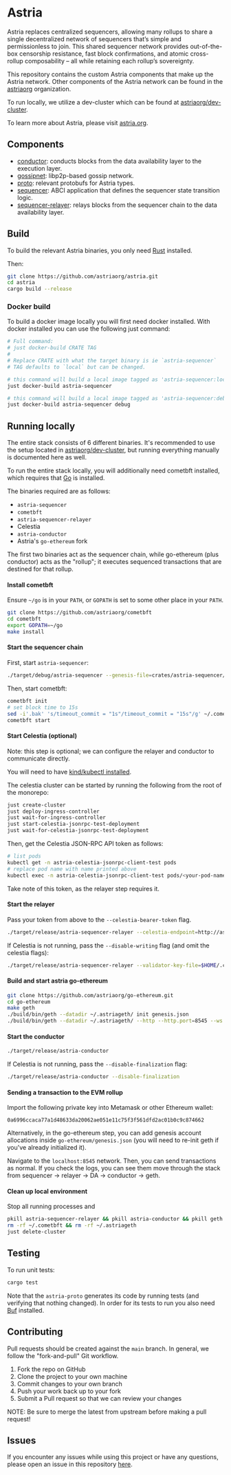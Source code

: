 # Astria

Astria replaces centralized sequencers, allowing many rollups to share a single decentralized network of sequencers that’s simple and permissionless to join. This shared sequencer network provides out-of-the-box censorship resistance, fast block confirmations, and atomic cross-rollup composability – all while retaining each rollup’s sovereignty.

This repository contains the custom Astria components that make up the Astria network. Other components of the Astria network can be found in the [astriaorg](https://github.com/astriaorg) organization. 

To run locally, we utilize a dev-cluster which can be found at [astriaorg/dev-cluster](https://github.com/astriaorg/dev-cluster). 

To learn more about Astria, please visit [astria.org](https://astria.org).

## Components

* [conductor](https://github.com/astriaorg/astria/tree/main/crates/astria-conductor): conducts blocks from the data availability layer to the execution layer.
* [gossipnet](https://github.com/astriaorg/astria/tree/main/crates/astria-gossipnet): libp2p-based gossip network.
* [proto](https://github.com/astriaorg/astria/tree/main/crates/astria-proto): relevant protobufs for Astria types.
* [sequencer](https://github.com/astriaorg/astria/tree/main/crates/astria-sequencer): ABCI application that defines the sequencer state transition logic.
* [sequencer-relayer](https://github.com/astriaorg/astria/tree/main/crates/astria-sequencer-relayer): relays blocks from the sequencer chain to the data availability layer.

## Build

To build the relevant Astria binaries, you only need [Rust](https://www.rust-lang.org/tools/install) installed.

Then:
```sh
git clone https://github.com/astriaorg/astria.git
cd astria
cargo build --release
```

### Docker build

To build a docker image locally you will first need docker installed. With docker installed you can use the following just command:

```sh
# Full command:
# just docker-build CRATE TAG
#
# Replace CRATE with what the target binary is ie `astria-sequencer`
# TAG defaults to `local` but can be changed.

# this command will build a local image tagged as 'astria-sequencer:local' 
just docker-build astria-sequencer

# this command will build a local image tagged as 'astria-sequencer:debug' 
just docker-build astria-sequencer debug
```

## Running locally

The entire stack consists of 6 different binaries. It's recommended to use the setup located in [astriaorg/dev-cluster](https://github.com/astriaorg/dev-cluster), but running everything manually is documented here as well.

To run the entire stack locally, you will additionally need cometbft installed, which requires that [Go](https://go.dev/doc/install) is installed.

The binaries required are as follows:
- `astria-sequencer`
- `cometbft`
- `astria-sequencer-relayer`
- Celestia
- `astria-conductor`
- Astria's `go-ethereum` fork

The first two binaries act as the sequencer chain, while go-ethereum (plus conductor) acts as the "rollup"; it executes sequenced transactions that are destined for that rollup.

#### Install cometbft
Ensure `~/go` is in your `PATH`, or `GOPATH` is set to some other place in your `PATH`.

```sh
git clone https://github.com/astriaorg/cometbft
cd cometbft
export GOPATH=~/go
make install
```

#### Start the sequencer chain

First, start `astria-sequencer`:

```sh
./target/debug/astria-sequencer --genesis-file=crates/astria-sequencer/test-genesis.json
```

Then, start cometbft:
```sh
cometbft init
# set block time to 15s 
sed -i'.bak' 's/timeout_commit = "1s"/timeout_commit = "15s"/g' ~/.cometbft/config/config.toml
cometbft start
```

#### Start Celestia (optional)

Note: this step is optional; we can configure the relayer and conductor to communicate directly.

You will need to have [kind/kubectl installed](https://kind.sigs.k8s.io/docs/user/quick-start/).

The celestia cluster can be started by running the following from the root of the monorepo:
```sh
just create-cluster
just deploy-ingress-controller
just wait-for-ingress-controller
just start-celestia-jsonrpc-test-deployment
just wait-for-celestia-jsonrpc-test-deployment
```

Then, get the Celestia JSON-RPC API token as follows:
```sh
# list pods
kubectl get -n astria-celestia-jsonrpc-client-test pods
# replace pod name with name printed above
kubectl exec -n astria-celestia-jsonrpc-client-test pods/<your-pod-name-with-hashes-etc> -c celestia-bridge -- cat /home/celestia/.admin_token
```

Take note of this token, as the relayer step requires it.

#### Start the relayer

Pass your token from above to the `--celestia-bearer-token` flag.

```sh
./target/release/astria-sequencer-relayer --celestia-endpoint=http://astria-celestia-jsonrpc-client-test.localdev.me:80/jsonrpc/ --celestia-bearer-token=<token-from-above-step> --validator-key-file=$HOME/.cometbft/config/priv_validator_key.json 
```

If Celestia is not running, pass the `--disable-writing` flag (and omit the celestia flags):

```sh
./target/release/astria-sequencer-relayer --validator-key-file=$HOME/.cometbft/config/priv_validator_key.json --disable-writing
```

#### Build and start astria go-ethereum

```sh
git clone https://github.com/astriaorg/go-ethereum.git
cd go-ethereum
make geth
./build/bin/geth --datadir ~/.astriageth/ init genesis.json
./build/bin/geth --datadir ~/.astriageth/ --http --http.port=8545 --ws --ws.port=8545 --networkid=1337 --http.corsdomain='*' --ws.origins='*' --grpc --grpc.addr=localhost --grpc.port 50051
```

#### Start the conductor

```sh
./target/release/astria-conductor
```

If Celestia is not running, pass the `--disable-finalization` flag:

```sh
./target/release/astria-conductor --disable-finalization
```

#### Sending a transaction to the EVM rollup

Import the following private key into Metamask or other Ethereum wallet:
```
0a6996ccaca77a1d48633da20062ae051e11c75f3f561dfd2ac01b0c9c874662
```

Alternatively, in the go-ethereum step, you can add genesis account allocations inside `go-ethereum/genesis.json` (you will need to re-init geth if you've already initialized it).

Navigate to the `localhost:8545` network. Then, you can send transactions as normal. If you check the logs, you can see them move through the stack from sequencer -> relayer -> DA -> conductor -> geth.

#### Clean up local environment

Stop all running processes and 
```sh
pkill astria-sequencer-relayer && pkill astria-conductor && pkill geth && pkill astria-sequencer && pkill cometbft
rm -rf ~/.cometbft && rm -rf ~/.astriageth
just delete-cluster
```

## Testing

To run unit tests:
```sh
cargo test
```

Note that the `astria-proto` generates its code by running tests (and verifying that nothing changed).
In order for its tests to run you also need [Buf](https://buf.build/docs/installation/) installed.

## Contributing

Pull requests should be created against the `main` branch. In general, we follow the "fork-and-pull" Git workflow.

1. Fork the repo on GitHub
2. Clone the project to your own machine
3. Commit changes to your own branch
4. Push your work back up to your fork
5. Submit a Pull request so that we can review your changes

NOTE: Be sure to merge the latest from upstream before making a pull request!

## Issues

If you encounter any issues while using this project or have any questions, please open an issue in this repository [here](https://github.com/astriaorg/astria/issues).
